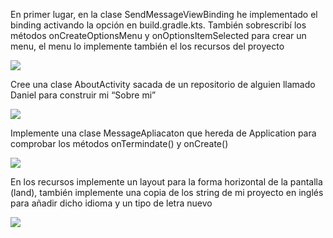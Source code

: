 En primer lugar, en la clase SendMessageViewBinding he implementado el binding activando la opción en build.gradle.kts. También sobrescribí los métodos onCreateOptionsMenu y onOptionsItemSelected  para crear un menu, el menu lo implemente también el los recursos del proyecto

![](https://i.postimg.cc/nV7KnpsL/21.png)

Cree una clase AboutActivity sacada de un repositorio de alguien llamado Daniel para construir mi “Sobre mi”

![](https://i.postimg.cc/Hnjf7nFF/22.png)

Implemente una clase MessageApliacaton que hereda de Application para comprobar los métodos onTermindate() y onCreate()

![](https://i.postimg.cc/Kv2W298d/23.png)

En los recursos implemente un layout para la forma horizontal de la pantalla (land), también implemente una copia de los string de mi proyecto en inglés para añadir dicho idioma y un tipo de letra nuevo

![](https://i.postimg.cc/NGz0CHG9/24.png)




